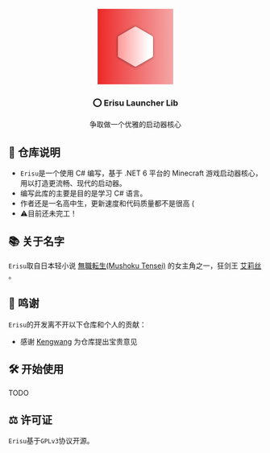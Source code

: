 <p align="center">
  <a href="https://github.com/Yoroion/Erisu">
    <img src="/Erisu_Logo.png" alt="Logo" width="150" height="150">
  </a>

  <h3 align="center">⭕ Erisu Launcher Lib</h3>
<p align="center">争取做一个优雅的启动器核心</p>

## 🎤 仓库说明

- `Erisu`是一个使用 C# 编写，基于 .NET 6 平台的 Minecraft 游戏启动器核心，用以打造更流畅、现代的启动器。
- 编写此库的主要是目的是学习 C# 语言。
- 作者还是一名高中生，更新速度和代码质量都不是很高 (
- ⚠️目前还未完工！

## 📚 关于名字

`Erisu`取自日本轻小说 [無職転生(Mushoku Tensei)](https://zh.moegirl.org.cn/%E6%97%A0%E8%81%8C%E8%BD%AC%E7%94%9F_~%E5%88%B0%E4%BA%86%E5%BC%82%E4%B8%96%E7%95%8C%E5%B0%B1%E6%8B%BF%E5%87%BA%E7%9C%9F%E6%9C%AC%E4%BA%8B~) 的女主角之一，狂剑王 [艾莉丝](https://zh.moegirl.org.cn/%E8%89%BE%E8%8E%89%E4%B8%9D%C2%B7%E4%BC%AF%E9%9B%B7%E4%BA%9A%E6%96%AF%C2%B7%E6%A0%BC%E9%9B%B7%E6%8B%89%E7%89%B9) 。

## 🥰 鸣谢

`Erisu`的开发离不开以下仓库和个人的贡献：
- 感谢 [Kengwang](https://github.com/kengwang) 为仓库提出宝贵意见

## 🛠️ 开始使用

TODO

## ⚖️ 许可证

`Erisu`基于`GPLv3`协议开源。